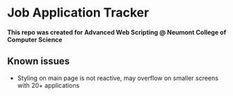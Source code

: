 # Job Application Tracker
#### This repo was created for Advanced Web Scripting @ Neumont College of Computer Science

## Known issues
- Styling on main page is not reactive, may overflow on smaller screens with 20+ applications
